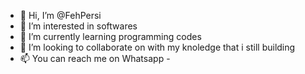 - 👋 Hi, I’m @FehPersi
- 👀 I’m interested in softwares
- 🌱 I’m currently learning programming codes
- 💞️ I’m looking to collaborate on with my knoledge that i still building 
- 📫 You can reach me on Whatsapp - 

<!---
FehPersi/FehPersi is a ✨ special ✨ repository because its `README.md` (this file) appears on your GitHub profile.
You can click the Preview link to take a look at your changes.
--->
